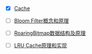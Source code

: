 - [X] [Cache](https://en.wikipedia.org/wiki/Cache_(computing)#Writing_policies)
- [ ] [Bloom Filter概念和原理](https://blog.csdn.net/jiaomeng/article/details/1495500)
- [ ] [RoaringBitmap数据结构及原理](https://blog.csdn.net/yizishou/article/details/78342499)
- [ ] [LRU Cache原理和实现](https://blog.csdn.net/caoshangpa/article/details/78783749)

